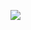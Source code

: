 ![](https://www.plantuml.com/plantuml/proxy?cache=no&src=https://raw.githubusercontent.com/oleksandrblazhko/ai-216-pashko/Laboratory_Work_7/2-SoftwareDesign/2.7-PlantUML/UML-Deployment.puml)
